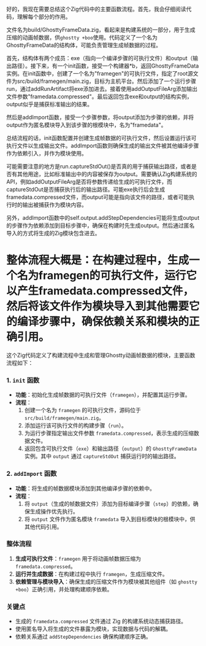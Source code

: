 好的，我现在需要总结这个Zig代码中的主要函数流程。首先，我会仔细阅读代码，理解每个部分的作用。

文件名为build/GhosttyFrameData.zig，看起来是构建系统的一部分，用于生成压缩的动画帧数据，供`ghostty +boo`使用。代码定义了一个名为GhosttyFrameData的结构体，可能负责管理生成帧数据的过程。

首先，结构体有两个成员：exe（指向一个编译步骤的可执行文件）和output（输出路径）。接下来，有一个init函数，接受一个构建器*b，返回GhosttyFrameData实例。在init函数中，创建了一个名为"framegen"的可执行文件，指定了root源文件为src/build/framegen/main.zig，目标为主机平台。然后添加了一个运行步骤run，通过addRunArtifact将exe添加进去。接着使用addOutputFileArg添加输出文件参数"framedata.compressed"。最后返回包含exe和output的结构实例，output似乎是捕获标准输出的结果。

然后是addImport函数，接受一个步骤参数，将output添加为步骤的依赖，并将output作为匿名模块导入到该步骤的根模块中，名为"framedata"。

总结流程的话，init函数配置并创建生成帧数据的可执行文件，然后设置运行该可执行文件以生成输出文件。addImport函数则确保生成的输出文件被其他编译步骤作为依赖引入，并作为模块使用。

可能需要注意的地方是run.captureStdOut()是否真的用于捕获输出路径，或者是否有其他用途，比如标准输出中的内容被保存为output。需要确认Zig构建系统的API，例如addOutputFileArg是否将参数传递给生成的可执行文件，而captureStdOut是否捕获执行后的输出路径。可能exe执行后会生成framedata.compressed文件，而output可能是指向该文件的路径，或者可能执行时的输出被捕获作为模块内容。

另外，addImport函数中的self.output.addStepDependencies可能将生成output的步骤作为依赖添加到目标步骤中，确保在构建时先生成output。然后通过匿名导入的方式将生成的Zig模块包含进去。

整体流程大概是：在构建过程中，生成一个名为framegen的可执行文件，运行它以产生framedata.compressed文件，然后将该文件作为模块导入到其他需要它的编译步骤中，确保依赖关系和模块的正确引用。
================================================
这个Zig代码定义了构建流程中生成和管理Ghostty动画帧数据的模块，主要函数流程如下：

### **1. `init` 函数**
- **功能**：初始化生成帧数据的可执行文件（`framegen`），并配置其运行步骤。
- **流程**：
  1. 创建一个名为 `framegen` 的可执行文件，源码位于 `src/build/framegen/main.zig`。
  2. 添加运行该可执行文件的构建步骤（`run`）。
  3. 为运行步骤指定输出文件参数 `framedata.compressed`，表示生成的压缩数据文件。
  4. 返回包含可执行文件（`exe`）和输出路径（`output`）的 `GhosttyFrameData` 实例。其中 `output` 通过 `captureStdOut` 捕获运行时的输出路径。

### **2. `addImport` 函数**
- **功能**：将生成的帧数据模块添加到其他编译步骤的依赖中。
- **流程**：
  1. 将 `output`（生成的帧数据文件）添加为目标编译步骤（`step`）的依赖，确保生成操作优先执行。
  2. 将 `output` 文件作为匿名模块 `framedata` 导入到目标模块的根模块中，供其他代码引用。

### **整体流程**
1. **生成可执行文件**：`framegen` 用于将动画帧数据压缩为 `framedata.compressed`。
2. **运行并生成数据**：在构建过程中执行 `framegen`，生成压缩文件。
3. **依赖管理与模块导入**：确保生成的压缩文件作为模块被其他组件（如 `ghostty +boo`）正确引用，并处理构建顺序依赖。

### **关键点**
- 生成的 `framedata.compressed` 文件通过 Zig 的构建系统动态捕获路径。
- 使用匿名导入将生成的文件暴露为模块，实现数据与代码的解耦。
- 依赖关系通过 `addStepDependencies` 确保构建顺序正确。